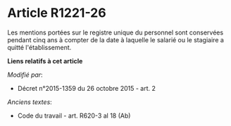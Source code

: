 # Article R1221-26

Les mentions portées sur le registre unique du personnel sont conservées pendant cinq ans à compter de la date à laquelle le
salarié ou le stagiaire a quitté l'établissement.

**Liens relatifs à cet article**

_Modifié par_:

  - Décret n°2015-1359 du 26 octobre 2015 - art. 2

_Anciens textes_:

  - Code du travail - art. R620-3 al 18 (Ab)
